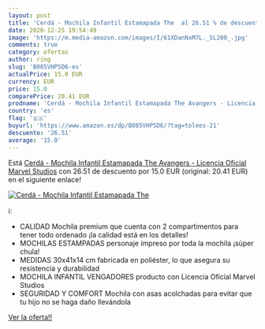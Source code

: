 ```yaml
---
layout: post
title: 'Cerdá - Mochila Infantil Estamapada The  al 26.51 % de descuento'
date: 2020-12-25 19:54:49
image: 'https://m.media-amazon.com/images/I/61XDanNxM7L._SL200_.jpg'
comments: true
category: ofertas
author: ring
slug: 'B085VHPSD6-es'
actualPrice: 15.0 EUR
currency: EUR
price: 15.0
comparePrice: 20.41 EUR
prodname: 'Cerdá - Mochila Infantil Estamapada The Avangers - Licencia Oficial Marvel Studios'
country: 'es'
flag: '🇪🇸'
buyurl: 'https://www.amazon.es/dp/B085VHPSD6/?tag=tolees-21'
descuento: '26.51'
average: '15.0'
---
```


Está [Cerdá - Mochila Infantil Estamapada The Avangers - Licencia Oficial Marvel Studios](https://www.amazon.es/dp/B085VHPSD6/?tag=tolees-21) con 26.51 de descuento por 15.0 EUR (original: 20.41 EUR) en el siguiente enlace!

[![Cerdá - Mochila Infantil Estamapada The ](https://m.media-amazon.com/images/I/61XDanNxM7L._SL200_.jpg)](https://www.amazon.es/dp/B085VHPSD6/?tag=tolees-21)

ℹ️:

- CALIDAD Mochila premium que cuenta con 2 compartimentos para tener todo ordenado ¡la calidad está en los detalles!
- MOCHILAS ESTAMPADAS personaje impreso por toda la mochila ¡súper chula!
- MEDIDAS 30x41x14 cm fabricada en poliéster, lo que asegura su resistencia y durabilidad
- MOCHILA INFANTIL VENGADORES producto con Licencia Oficial Marvel Studios
- SEGURIDAD Y COMFORT Mochila con asas acolchadas para evitar que tu hijo no se haga daño llevándola

[Ver la oferta!!](https://www.amazon.es/dp/B085VHPSD6/?tag=tolees-21)
